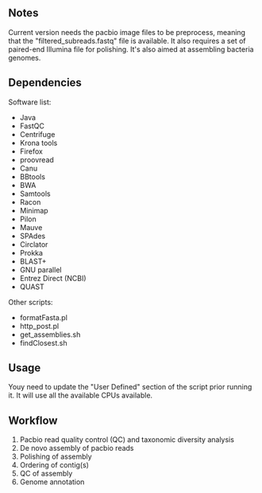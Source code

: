 ## Notes

Current version needs the pacbio image files to be preprocess, meaning that the "filtered_subreads.fastq" file is available. It also requires a set of paired-end Illumina file for polishing. It's also aimed at assembling bacteria genomes.

## Dependencies

Software list:
* Java
* FastQC
* Centrifuge
* Krona tools
* Firefox
* proovread
* Canu
* BBtools
* BWA
* Samtools
* Racon
* Minimap
* Pilon
* Mauve
* SPAdes
* Circlator
* Prokka
* BLAST+
* GNU parallel
* Entrez Direct (NCBI)
* QUAST

Other scripts:
* formatFasta.pl
* http_post.pl
* get_assemblies.sh
* findClosest.sh

## Usage

Youy need to update the "User Defined" section of the script prior running it. It will use all the available CPUs available.

## Workflow

1. Pacbio read quality control (QC) and taxonomic diversity analysis
2. De novo assembly of pacbio reads
3. Polishing of assembly
4. Ordering of contig(s)
5. QC of assembly
6. Genome annotation



